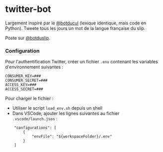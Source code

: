 # twitter-bot

Largement inspiré par le  [@botducul](https://twitter.com/botducul) (lexique identique, mais code en Python). Tweete tous les jours un mot de la langue française du slip.

Poste sur [@botduslip](https://twitter.com/botduslip).

### Configuration
Pour l'authentification Twitter, créer un fichier `.env` contenant les variables d'environnement suivantes :
```
CONSUMER_KEY=###
CONSUMER_SECRET=###
ACCESS_KEY=###
ACCESS_SECRET=###
```

Pour charger le fichier :
* Utiliser le script `load_env.sh` depuis un shell
* Dans VSCode, ajouter les lignes suivantes au fichier `.vscode/launch.json` :

```
    "configurations": [
        {
            "envFile": "${workspaceFolder}/.env"
        }
    ]
```